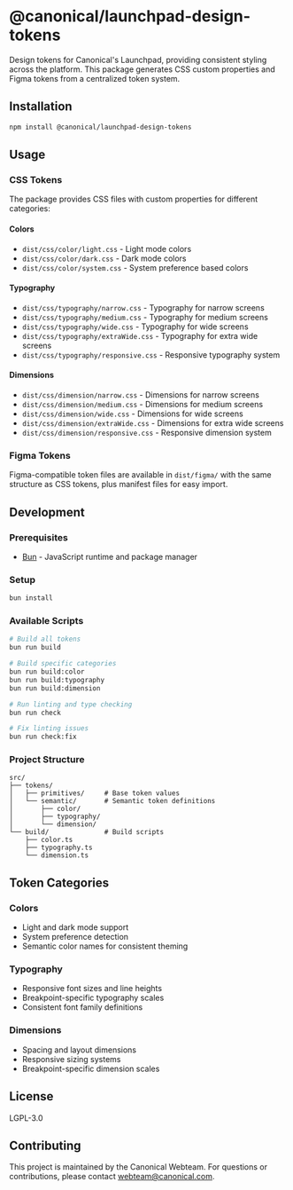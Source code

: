 # @canonical/launchpad-design-tokens

Design tokens for Canonical's Launchpad, providing consistent styling across the platform. This package generates CSS custom properties and Figma tokens from a centralized token system.

## Installation

```bash
npm install @canonical/launchpad-design-tokens
```

## Usage

### CSS Tokens

The package provides CSS files with custom properties for different categories:

#### Colors

- `dist/css/color/light.css` - Light mode colors
- `dist/css/color/dark.css` - Dark mode colors
- `dist/css/color/system.css` - System preference based colors

#### Typography

- `dist/css/typography/narrow.css` - Typography for narrow screens
- `dist/css/typography/medium.css` - Typography for medium screens
- `dist/css/typography/wide.css` - Typography for wide screens
- `dist/css/typography/extraWide.css` - Typography for extra wide screens
- `dist/css/typography/responsive.css` - Responsive typography system

#### Dimensions

- `dist/css/dimension/narrow.css` - Dimensions for narrow screens
- `dist/css/dimension/medium.css` - Dimensions for medium screens
- `dist/css/dimension/wide.css` - Dimensions for wide screens
- `dist/css/dimension/extraWide.css` - Dimensions for extra wide screens
- `dist/css/dimension/responsive.css` - Responsive dimension system

### Figma Tokens

Figma-compatible token files are available in `dist/figma/` with the same structure as CSS tokens, plus manifest files for easy import.

## Development

### Prerequisites

- [Bun](https://bun.sh) - JavaScript runtime and package manager

### Setup

```bash
bun install
```

### Available Scripts

```bash
# Build all tokens
bun run build

# Build specific categories
bun run build:color
bun run build:typography
bun run build:dimension

# Run linting and type checking
bun run check

# Fix linting issues
bun run check:fix
```

### Project Structure

```
src/
├── tokens/
│   ├── primitives/     # Base token values
│   └── semantic/       # Semantic token definitions
│       ├── color/
│       ├── typography/
│       └── dimension/
└── build/              # Build scripts
    ├── color.ts
    ├── typography.ts
    └── dimension.ts
```

## Token Categories

### Colors

- Light and dark mode support
- System preference detection
- Semantic color names for consistent theming

### Typography

- Responsive font sizes and line heights
- Breakpoint-specific typography scales
- Consistent font family definitions

### Dimensions

- Spacing and layout dimensions
- Responsive sizing systems
- Breakpoint-specific dimension scales

## License

LGPL-3.0

## Contributing

This project is maintained by the Canonical Webteam. For questions or contributions, please contact webteam@canonical.com.
